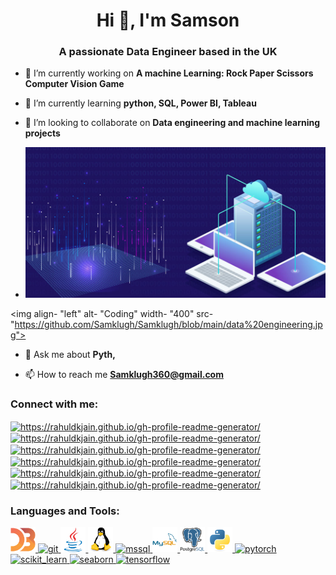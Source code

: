 
<h1 align="center">Hi 👋, I'm Samson</h1>
<h3 align="center">A passionate Data Engineer based in the UK</h3>

- 🔭 I’m currently working on **A machine Learning: Rock Paper Scissors Computer Vision Game**

- 🌱 I’m currently learning **python, SQL, Power BI, Tableau**

- 👯 I’m looking to collaborate on **Data engineering and machine learning projects**
- ![I am Data Engineer and Analyst](https://github.com/Samklugh/Samklugh/blob/main/data%20engineering.jpg)

<img align- "left" alt- "Coding" width- "400" src-"https://github.com/Samklugh/Samklugh/blob/main/data%20engineering.jpg">

- 💬 Ask me about **Pyth,**

- 📫 How to reach me **Samklugh360@gmail.com**

<h3 align="left">Connect with me:</h3>
<p align="left">
<a href="https://linkedin.com/in/https://rahuldkjain.github.io/gh-profile-readme-generator/" target="blank"><img align="center" src="https://raw.githubusercontent.com/rahuldkjain/github-profile-readme-generator/master/src/images/icons/Social/linked-in-alt.svg" alt="https://rahuldkjain.github.io/gh-profile-readme-generator/" height="30" width="40" /></a>
<a href="https://stackoverflow.com/users/https://rahuldkjain.github.io/gh-profile-readme-generator/" target="blank"><img align="center" src="https://raw.githubusercontent.com/rahuldkjain/github-profile-readme-generator/master/src/images/icons/Social/stack-overflow.svg" alt="https://rahuldkjain.github.io/gh-profile-readme-generator/" height="30" width="40" /></a>
<a href="https://fb.com/https://rahuldkjain.github.io/gh-profile-readme-generator/" target="blank"><img align="center" src="https://raw.githubusercontent.com/rahuldkjain/github-profile-readme-generator/master/src/images/icons/Social/facebook.svg" alt="https://rahuldkjain.github.io/gh-profile-readme-generator/" height="30" width="40" /></a>
<a href="https://instagram.com/https://rahuldkjain.github.io/gh-profile-readme-generator/" target="blank"><img align="center" src="https://raw.githubusercontent.com/rahuldkjain/github-profile-readme-generator/master/src/images/icons/Social/instagram.svg" alt="https://rahuldkjain.github.io/gh-profile-readme-generator/" height="30" width="40" /></a>
<a href="https://www.youtube.com/c/https://rahuldkjain.github.io/gh-profile-readme-generator/" target="blank"><img align="center" src="https://raw.githubusercontent.com/rahuldkjain/github-profile-readme-generator/master/src/images/icons/Social/youtube.svg" alt="https://rahuldkjain.github.io/gh-profile-readme-generator/" height="30" width="40" /></a>
<a href="https://discord.gg/https://rahuldkjain.github.io/gh-profile-readme-generator/" target="blank"><img align="center" src="https://raw.githubusercontent.com/rahuldkjain/github-profile-readme-generator/master/src/images/icons/Social/discord.svg" alt="https://rahuldkjain.github.io/gh-profile-readme-generator/" height="30" width="40" /></a>
</p>

<h3 align="left">Languages and Tools:</h3>
<p align="left"> <a href="https://d3js.org/" target="_blank" rel="noreferrer"> <img src="https://raw.githubusercontent.com/devicons/devicon/master/icons/d3js/d3js-original.svg" alt="d3js" width="40" height="40"/> </a> <a href="https://git-scm.com/" target="_blank" rel="noreferrer"> <img src="https://www.vectorlogo.zone/logos/git-scm/git-scm-icon.svg" alt="git" width="40" height="40"/> </a> <a href="https://www.java.com" target="_blank" rel="noreferrer"> <img src="https://raw.githubusercontent.com/devicons/devicon/master/icons/java/java-original.svg" alt="java" width="40" height="40"/> </a> <a href="https://www.linux.org/" target="_blank" rel="noreferrer"> <img src="https://raw.githubusercontent.com/devicons/devicon/master/icons/linux/linux-original.svg" alt="linux" width="40" height="40"/> </a> <a href="https://www.microsoft.com/en-us/sql-server" target="_blank" rel="noreferrer"> <img src="https://www.svgrepo.com/show/303229/microsoft-sql-server-logo.svg" alt="mssql" width="40" height="40"/> </a> <a href="https://www.mysql.com/" target="_blank" rel="noreferrer"> <img src="https://raw.githubusercontent.com/devicons/devicon/master/icons/mysql/mysql-original-wordmark.svg" alt="mysql" width="40" height="40"/> </a> <a href="https://www.postgresql.org" target="_blank" rel="noreferrer"> <img src="https://raw.githubusercontent.com/devicons/devicon/master/icons/postgresql/postgresql-original-wordmark.svg" alt="postgresql" width="40" height="40"/> </a> <a href="https://www.python.org" target="_blank" rel="noreferrer"> <img src="https://raw.githubusercontent.com/devicons/devicon/master/icons/python/python-original.svg" alt="python" width="40" height="40"/> </a> <a href="https://pytorch.org/" target="_blank" rel="noreferrer"> <img src="https://www.vectorlogo.zone/logos/pytorch/pytorch-icon.svg" alt="pytorch" width="40" height="40"/> </a> <a href="https://scikit-learn.org/" target="_blank" rel="noreferrer"> <img src="https://upload.wikimedia.org/wikipedia/commons/0/05/Scikit_learn_logo_small.svg" alt="scikit_learn" width="40" height="40"/> </a> <a href="https://seaborn.pydata.org/" target="_blank" rel="noreferrer"> <img src="https://seaborn.pydata.org/_images/logo-mark-lightbg.svg" alt="seaborn" width="40" height="40"/> </a> <a href="https://www.tensorflow.org" target="_blank" rel="noreferrer"> <img src="https://www.vectorlogo.zone/logos/tensorflow/tensorflow-icon.svg" alt="tensorflow" width="40" height="40"/> </a> </p>
